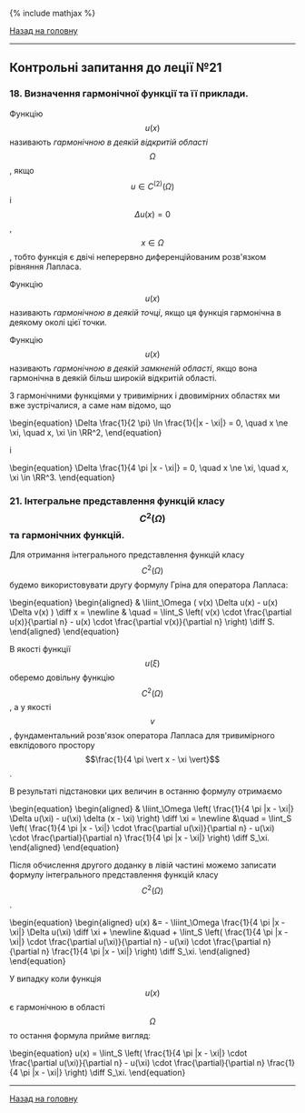 <!--DEBUG-->

{% include mathjax %}

[Назад на головну](../README.md)

---

## Контрольні запитання до леції №21

### 18. Визначення гармонічної функції та її приклади.

Функцію $$u(x)$$ називають _гармонічною в деякій відкритій області_ $$\Omega$$, якщо $$u \in C^{(2)}(\Omega)$$ і $$\Delta u(x) = 0$$, $$x \in \Omega$$, тобто функція є двічі неперервно диференційованим розв'язком рівняння Лапласа.

Функцію $$u(x)$$ називають _гармонічною в деякій точці_, якщо ця функція гармонічна в деякому околі цієї точки.

Функцію $$u(x)$$ називають _гармонічною в деякій замкненій області_, якщо вона гармонічна в деякій більш широкій відкритій області.

З гармонічними функціями у тривимірних і двовимірних областях ми вже зустрічалися, а саме нам відомо, що 

\begin{equation}
	\Delta \frac{1}{2 \pi} \ln \frac{1}{|x - \xi|} = 0, \quad x \ne \xi, \quad x, \xi \in \RR^2,
\end{equation}

і

\begin{equation}
	\Delta \frac{1}{4 \pi |x - \xi|} = 0, \quad x \ne \xi, \quad x, \xi \in \RR^3.
\end{equation}

### 21. Інтегральне представлення функцій класу $$C^2(\Omega)$$ та гармонічних функцій.

Для отримання інтегрального представлення функцій класу $$C^2(\Omega)$$ будемо використовувати другу формулу Гріна для оператора Лапласа:

\begin{equation}
	\begin{aligned}
		& \Iiint_\Omega ( v(x) \Delta u(x) - u(x) \Delta v(x) ) \diff x = \newline
		& \quad = \Iint_S \left( v(x) \cdot \frac{\partial u(x)}{\partial n} - u(x) \cdot \frac{\partial v(x)}{\partial n} \right) \diff S.
	\end{aligned}
\end{equation}

В якості функції $$u(\xi)$$ оберемо довільну функцію $$C^2(\Omega)$$, а у якості $$v$$, фундаментальний розв'язок оператора Лапласа для тривимірного евклідового простору $$\frac{1}{4 \pi \vert x - \xi \vert}$$.

В результаті підстановки цих величин в останню формулу отримаємо

\begin{equation}
	\begin{aligned}
		& \Iiint_\Omega \left( \frac{1}{4 \pi |x - \xi|} \Delta u(\xi) - u(\xi) \delta (x - \xi) \right) \diff \xi = \newline
		&\quad = \Iint_S \left( \frac{1}{4 \pi |x - \xi|} \cdot \frac{\partial u(\xi)}{\partial n} - u(\xi) \cdot \frac{\partial}{\partial n} \frac{1}{4 \pi |x - \xi|} \right) \diff S_\xi.
	\end{aligned}
\end{equation}

Після обчислення другого доданку в лівій частині можемо записати формулу інтегрального представлення функцій класу $$C^2(\Omega)$$.

\begin{equation}
	\begin{aligned}
		u(x) &= - \Iiint_\Omega \frac{1}{4 \pi |x - \xi|} \Delta u(\xi) \diff \xi + \newline
		&\quad + \Iint_S \left( \frac{1}{4 \pi |x - \xi|} \cdot \frac{\partial u(\xi)}{\partial n} - u(\xi) \cdot \frac{\partial n}{\partial n} \frac{1}{4 \pi |x - \xi|} \right) \diff S_\xi.
	\end{aligned}
\end{equation}

У випадку коли функція $$u(x)$$ є гармонічною в області $$\Omega$$ то остання формула прийме вигляд:

\begin{equation}
	u(x) = \Iint_S \left( \frac{1}{4 \pi |x - \xi|} \cdot \frac{\partial u(\xi)}{\partial n} - u(\xi) \cdot \frac{\partial}{\partial n} \frac{1}{4 \pi |x - \xi|} \right) \diff S_\xi.
\end{equation}

---

[Назад на головну](../README.md)
